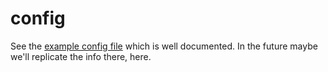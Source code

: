 # config

See the [example config file](https://github.com/raintank/metrictank/blob/master/metrictank-sample.ini)
which is well documented. In the future maybe we'll replicate the info there, here.

